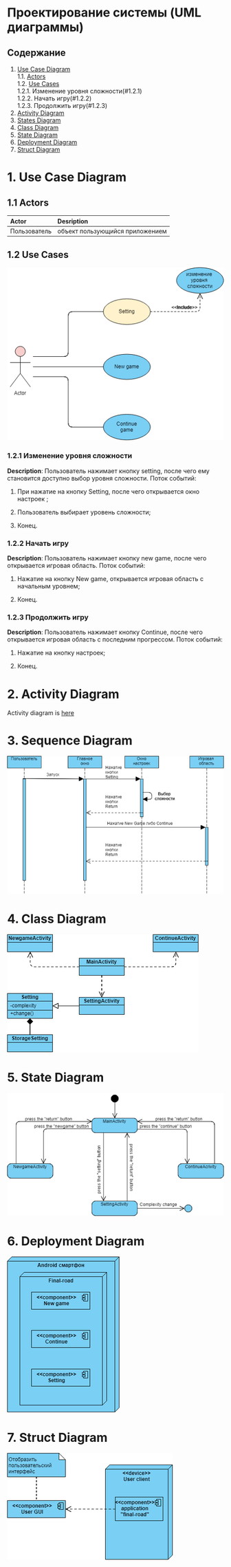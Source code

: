 # Проектирование системы (UML диаграммы)
## Содержание
1. [Use Case Diagram](#1) <br>
	1.1. [Actors](#1.1) <br> 
	1.2. [Use Cases](#1.2) <br>
  1.2.1. Изменение уровня сложности(#1.2.1) <br>
  1.2.2. Начать игру(#1.2.2) <br>
  1.2.3. Продолжить игру(#1.2.3) <br>
2. [Activity Diagram](#2) <br>
3. [States Diagram](#3) <br>
4. [Class Diagram](#4) <br>
5. [State Diagram](#5) <br>
6. [Deployment Diagram](#6) <br>
7. [Struct Diagram](#7) <br>

# 1. Use Case Diagram <a name = "1"></a>

## 1.1 Actors <a name = "1.1"></a>
  
  Actor | Desription
:-----|:----------
Пользователь  | объект пользующийся приложением

## 1.2 Use Cases <a name = "1.2"></a>
<img src="https://github.com/Dogvogol/Final-road/blob/master/Documents/UseCase%20Diagram/Use%20Case%20Structuring%20Template.png">

### 1.2.1 Изменение уровня сложности <a name = "1.2.1"></a>

**Description**: Пользователь нажимает кнопку setting, после чего ему становится доступно выбор уровня сложности. 
Поток событий:

1. При нажатие на кнопку Setting, после чего открывается окно настроек ;

2. Пользователь выбирает уровень сложности;

3. Конец.



### 1.2.2 Начать игру <a name = "1.2.2"></a>

**Description**: Пользователь нажимает кнопку new game,  после чего открывается игровая область.
Поток событий:

1. Нажатие на кнопку New game, открывается игровая область с начальным уровнем;

2. Конец.



### 1.2.3 Продолжить игру <a name = "1.2.3"></a>

**Description**: Пользователь нажимает кнопку Continue,  после чего открывается игровая область с последним прогрессом.
Поток событий:

1. Нажатие на кнопку настроек;

2. Конец.




# 2. Activity Diagram <a name = "2"></a>
Activity diagram is [here](https://github.com/Dogvogol/Final-road/tree/master/Documents/Acrivity%20Diagram)


# 3. Sequence Diagram <a name = "3"></a>
<img src="https://github.com/Dogvogol/Final-road/blob/master/Documents/Sequence%20Diagram/Sequence.png">


# 4. Class Diagram <a name = "4"></a>
<img src="https://github.com/Dogvogol/Final-road/blob/master/Documents/Class%20Diagram/ClassDiagramNew.png">


# 5. State Diagram <a name = "5"></a>
<img src="https://github.com/Dogvogol/Final-road/blob/master/Documents/State%20Diagram/StateDiagramNew.png">


# 6. Deployment Diagram <a name = "6"></a>
<img src="https://github.com/Dogvogol/Final-road/blob/master/Documents/Deployment%20Diagram/DeploymentDiagram.png">

# 7. Struct Diagram <a name = "7"></a>
<img src="https://github.com/Dogvogol/Final-road/blob/master/Documents/Stract%20Diagram/StractDiagram.png">
